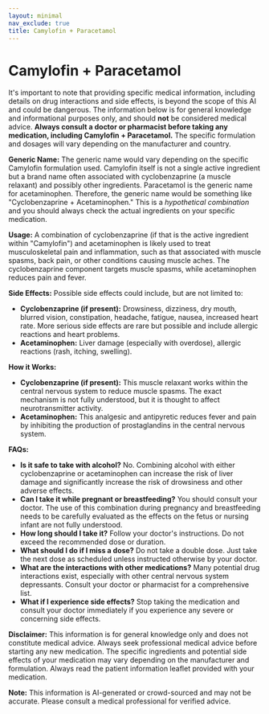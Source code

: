 ```yaml
---
layout: minimal
nav_exclude: true
title: Camylofin + Paracetamol
---
```


# Camylofin + Paracetamol

It's important to note that providing specific medical information, including details on drug interactions and side effects, is beyond the scope of this AI and could be dangerous.  The information below is for general knowledge and informational purposes only, and should **not** be considered medical advice.  **Always consult a doctor or pharmacist before taking any medication, including Camylofin + Paracetamol.**  The specific formulation and dosages will vary depending on the manufacturer and country.


**Generic Name:**  The generic name would vary depending on the specific Camylofin formulation used.  Camylofin itself is not a single active ingredient but a brand name often associated with cyclobenzaprine (a muscle relaxant) and possibly other ingredients. Paracetamol is the generic name for acetaminophen.  Therefore, the generic name would be something like "Cyclobenzaprine + Acetaminophen."  This is a *hypothetical combination* and you should always check the actual ingredients on your specific medication.

**Usage:**  A combination of cyclobenzaprine (if that is the active ingredient within "Camylofin") and acetaminophen is likely used to treat musculoskeletal pain and inflammation, such as that associated with muscle spasms, back pain, or other conditions causing muscle aches. The cyclobenzaprine component targets muscle spasms, while acetaminophen reduces pain and fever.

**Side Effects:**  Possible side effects could include, but are not limited to:

* **Cyclobenzaprine (if present):** Drowsiness, dizziness, dry mouth, blurred vision, constipation, headache, fatigue, nausea, increased heart rate.  More serious side effects are rare but possible and include allergic reactions and heart problems.
* **Acetaminophen:**  Liver damage (especially with overdose), allergic reactions (rash, itching, swelling).

**How it Works:**

* **Cyclobenzaprine (if present):**  This muscle relaxant works within the central nervous system to reduce muscle spasms.  The exact mechanism is not fully understood, but it is thought to affect neurotransmitter activity.
* **Acetaminophen:** This analgesic and antipyretic reduces fever and pain by inhibiting the production of prostaglandins in the central nervous system.

**FAQs:**

* **Is it safe to take with alcohol?**  No. Combining alcohol with either cyclobenzaprine or acetaminophen can increase the risk of liver damage and significantly increase the risk of drowsiness and other adverse effects.
* **Can I take it while pregnant or breastfeeding?**  You should consult your doctor.  The use of this combination during pregnancy and breastfeeding needs to be carefully evaluated as the effects on the fetus or nursing infant are not fully understood.
* **How long should I take it?**  Follow your doctor's instructions.  Do not exceed the recommended dose or duration.
* **What should I do if I miss a dose?**  Do not take a double dose.  Just take the next dose as scheduled unless instructed otherwise by your doctor.
* **What are the interactions with other medications?**  Many potential drug interactions exist, especially with other central nervous system depressants.  Consult your doctor or pharmacist for a comprehensive list.
* **What if I experience side effects?** Stop taking the medication and consult your doctor immediately if you experience any severe or concerning side effects.


**Disclaimer:** This information is for general knowledge only and does not constitute medical advice.  Always seek professional medical advice before starting any new medication.  The specific ingredients and potential side effects of your medication may vary depending on the manufacturer and formulation.  Always read the patient information leaflet provided with your medication.


**Note:** This information is AI-generated or crowd-sourced and may not be accurate. Please consult a medical professional for verified advice.